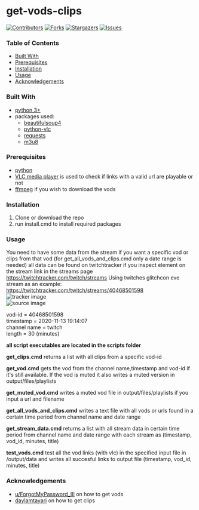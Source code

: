 # get-vods-clips #



<!--
*** Thanks for checking out this README Template. If you have a suggestion that would
*** make this better, please fork the repo and create a pull request or simply open
*** an issue with the tag "enhancement".
*** Thanks again! Now go create something AMAZING! :D
***
***
***
*** To avoid retyping too much info. Do a search and replace for the following:
*** github_username, repo_name, twitter_handle, email
-->





<!-- PROJECT SHIELDS -->
<!--
*** I'm using markdown "reference style" links for readability.
*** Reference links are enclosed in brackets [ ] instead of parentheses ( ).
*** See the bottom of this document for the declaration of the reference variables
*** for contributors-url, forks-url, etc. This is an optional, concise syntax you may use.
*** https://www.markdownguide.org/basic-syntax/#reference-style-links
-->
[![Contributors][contributors-shield]][contributors-url]
[![Forks][forks-shield]][forks-url]
[![Stargazers][stars-shield]][stars-url]
[![Issues][issues-shield]][issues-url]

<!-- TABLE OF CONTENTS -->
### Table of Contents


* [Built With](#built-with)
* [Prerequisites](#prerequisites)
* [Installation](#installation)
* [Usage](#usage)
* [Acknowledgements](#acknowledgements)


### Built With

* [python 3+](https://www.python.org/downloads/)
* packages used:
  * [beautifulsoup4](https://pypi.org/project/beautifulsoup4/)
  * [python-vlc](https://pypi.org/project/python-vlc/)
  * [requests](https://pypi.org/project/requests/)
  * [m3u8](https://pypi.org/project/m3u8/)


### Prerequisites

* [python](https://www.python.org/downloads/)
* [VLC media player](https://www.videolan.org/vlc/index.html) is used to check if links with a valid url are playable or not
* [ffmpeg](https://ffmpeg.org/download.html#build-windows) if you wish to download the vods

### Installation

1. Clone or download the repo
2. run install.cmd to install required packages


<!-- USAGE EXAMPLES -->
### Usage
You need to have some data from the stream if you want a specific vod or clips from that vod (for get_all_vods_and_clips.cmd only a date range is needed)
all data can be found on twitchtracker if you inspect element on the stream link in the streams page https://twitchtracker.com/twitch/streams
Using twitches glitchcon eve stream as an example: https://twitchtracker.com/twitch/streams/40468501598 <br>
![tracker image][tracker-url] <br>
![source image][source-url]

vod-id = 40468501598 <br>
timestamp = 2020-11-13 19:14:07 <br>
channel name = twitch <br>
length = 30 (minutes) <br>

__all script executables are located in the scripts folder__

**get_clips.cmd** returns a list with all clips from a specific vod-id

**get_vod.cmd** gets the vod from the channel name,timestamp and vod-id if it's still available. If the vod is muted it also writes a muted version in output/files/playlists

**get_muted_vod.cmd** writes a muted vod file in output/files/playlists if you input a url and filename

**get_all_vods_and_clips.cmd** writes a text file with all vods or urls found in a certain time period from channel name and date range

**get_stream_data.cmd** returns a list with all stream data in certain time period from channel name and date range with each stream as (timestamp, vod_id, minutes, title)

**test_vods.cmd** test all the vod links (with vlc) in the specified input file in /output/data and writes all succesful links to output file (timestamp, vod_id, minutes, title)




<!-- ACKNOWLEDGEMENTS -->
### Acknowledgements

* [u/ForgotMyPassword_III](https://www.reddit.com/r/LivestreamFail/comments/js6sf3/geeken_monkaw_deleted_vods_still_accessible/gbxwj0x?utm_source=share&utm_medium=web2x&context=3) on how to get vods
* [daylamtayari](https://github.com/daylamtayari) on how to get clips





<!-- MARKDOWN LINKS & IMAGES -->
<!-- https://www.markdownguide.org/basic-syntax/#reference-style-links -->
[contributors-shield]: https://img.shields.io/github/contributors/loomkoom/get-vods-clips.svg?style=flat-square
[contributors-url]: https://github.com/loomkoomget-vods-clips/graphs/contributors
[forks-shield]: https://img.shields.io/github/forks/loomkoom/get-vods-clips.svg?style=flat-square
[forks-url]: https://github.com/loomkoom/get-vods-clips/network/members
[stars-shield]: https://img.shields.io/github/stars/loomkoom/get-vods-clips.svg?style=flat-square
[stars-url]: https://github.com/loomkoom/get-vods-clips/stargazers
[issues-shield]: https://img.shields.io/github/issues/loomkoom/get-vods-clips.svg?style=flat-square
[issues-url]: https://github.com/loomkoom/get-vods-clips/issues
[source-url]: https://i.imgur.com/p1ZN35k.png
[tracker-url]: https://i.imgur.com/D6E5h0Z.png

